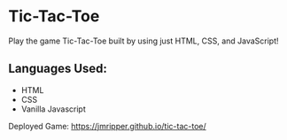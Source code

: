 # Tic-Tac-Toe

Play the game Tic-Tac-Toe built by using just HTML, CSS, and JavaScript!

## Languages Used:
- HTML
- CSS
- Vanilla Javascript

Deployed Game: https://jmripper.github.io/tic-tac-toe/


